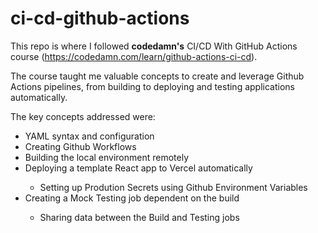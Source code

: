 # ci-cd-github-actions

This repo is where I followed **codedamn's** CI/CD With GitHub Actions course (https://codedamn.com/learn/github-actions-ci-cd).

The course taught me valuable concepts to create and leverage Github Actions pipelines, from building to deploying and testing applications automatically.

The key concepts addressed were:
<ul>
  <li> YAML syntax and configuration </li>
  <li> Creating Github Workflows </li>
  <li> Building the local environment remotely </li>
  <li> Deploying a template React app to Vercel automatically </li>
    <ul>
        <li> Setting up Prodution Secrets using Github Environment Variables </li>        
    </ul>
  <li> Creating a Mock Testing job dependent on the build </li>
    <ul>
        <li> Sharing data between the Build and Testing jobs </li>       
    </ul>
  
</ul>  
  

